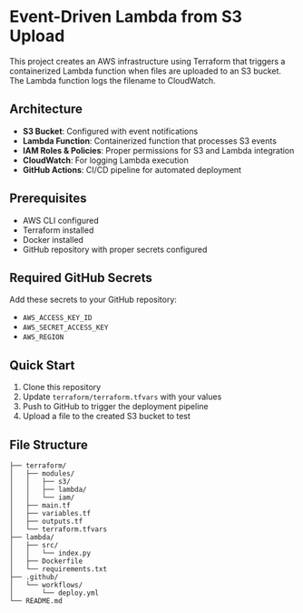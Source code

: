 # Event-Driven Lambda from S3 Upload

This project creates an AWS infrastructure using Terraform that triggers a containerized Lambda function when files are uploaded to an S3 bucket. The Lambda function logs the filename to CloudWatch.

## Architecture

- **S3 Bucket**: Configured with event notifications
- **Lambda Function**: Containerized function that processes S3 events
- **IAM Roles & Policies**: Proper permissions for S3 and Lambda integration
- **CloudWatch**: For logging Lambda execution
- **GitHub Actions**: CI/CD pipeline for automated deployment

## Prerequisites

- AWS CLI configured
- Terraform installed
- Docker installed
- GitHub repository with proper secrets configured

## Required GitHub Secrets

Add these secrets to your GitHub repository:

- `AWS_ACCESS_KEY_ID`
- `AWS_SECRET_ACCESS_KEY`
- `AWS_REGION`

## Quick Start

1. Clone this repository
2. Update `terraform/terraform.tfvars` with your values
3. Push to GitHub to trigger the deployment pipeline
4. Upload a file to the created S3 bucket to test

## File Structure

```
├── terraform/
│   ├── modules/
│   │   ├── s3/
│   │   ├── lambda/
│   │   └── iam/
│   ├── main.tf
│   ├── variables.tf
│   ├── outputs.tf
│   └── terraform.tfvars
├── lambda/
│   ├── src/
│   │   └── index.py
│   ├── Dockerfile
│   └── requirements.txt
├── .github/
│   └── workflows/
│       └── deploy.yml
└── README.md
```